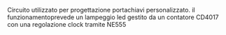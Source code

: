 Circuito utilizzato per progettazione portachiavi personalizzato. il funzionamentoprevede un lampeggio led gestito da un contatore CD4017 con una regolazione clock tramite NE555 
